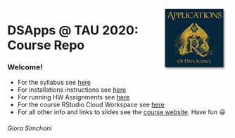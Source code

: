 <img src="DSApps_logo_small.jpg" align="right" />

# DSApps @ TAU 2020: Course Repo

### Welcome!

* For the syllabus see [here](Apps_of_DS_syllabus.pdf)
* For installations instructions see [here](Apps_of_DS_installations.pdf)
* For running HW Assignments see [here](Apps_of_DS_HW.pdf)
* For the course RStudio Cloud Workspace see [here](https://rstudio.cloud/spaces/53391/join?access_code=%2BbJf2rOUHoqYTmNTNHqAwXUehBgvPL18R7uxksJB)
* For all other info and links to slides see the [course website](https://dsapps-2020.github.io/Class_Slides). Have fun :smiley:

###### Giora Simchoni